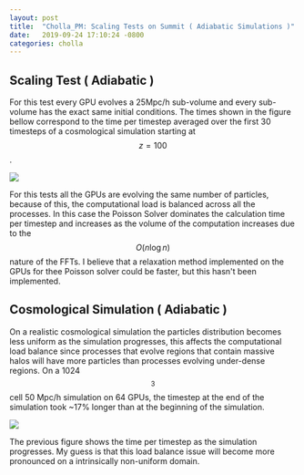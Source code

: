 ```yaml
---
layout: post
title:  "Cholla_PM: Scaling Tests on Summit ( Adiabatic Simulations )"
date:   2019-09-24 17:10:24 -0800
categories: cholla
---
```


## Scaling Test ( Adiabatic )

For this test every GPU evolves a 25Mpc/h sub-volume and every sub-volume has the exact same initial conditions. The times shown in the figure bellow correspond to the time per timestep  averaged over the first 30 timesteps of a cosmological simulation starting at $$z=100$$.  

<img src="{{ site.url }}assets/images/scaling_summit_adiabatic.png">

For this tests all the GPUs are evolving the same number of particles, because of this,  the computational load is balanced across all the processes. In this case the Poisson Solver dominates  the calculation time per timestep and increases as the volume of the computation increases due to the $$O(n\log{}n)$$ nature of the FFTs. I believe that a relaxation method implemented on the GPUs for thee Poisson solver could be faster, but this hasn't been implemented. 

## Cosmological Simulation ( Adiabatic )


On a realistic cosmological simulation the particles distribution becomes less uniform as the simulation progresses, this affects the computational load balance since processes that evolve regions that contain massive halos will have more particles than processes evolving under-dense regions. On a 1024$$^3$$ cell 50 Mpc/h simulation on 64 GPUs, the timestep at the end of the simulation took ~17% longer than at the beginning of the simulation.  



<img src="{{ site.url }}assets/images/timestep_summit_adiabatic_1024.png">



The previous figure shows the time per timestep as the simulation progresses. My guess is that this load balance issue will become more pronounced on a intrinsically non-uniform domain.